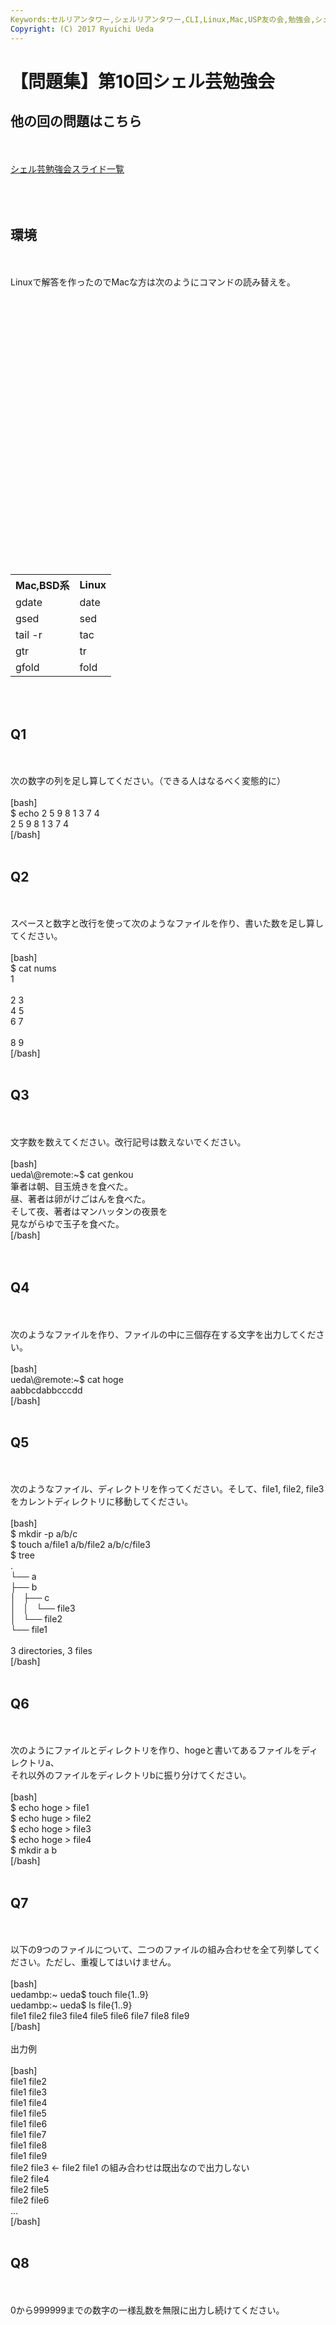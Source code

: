 ```yaml
---
Keywords:セルリアンタワー,シェルリアンタワー,CLI,Linux,Mac,USP友の会,勉強会,シェル芸,シェル芸勉強会
Copyright: (C) 2017 Ryuichi Ueda
---
```


# <!--:ja-->【問題集】第10回シェル芸勉強会<!--:-->
<!--:ja--><h2>他の回の問題はこちら</h2><br />
<br />
<a href="http://blog.ueda.asia/?page_id=684">シェル芸勉強会スライド一覧</a><br />
<br />
<!--:--><!--more--><!--:ja--><br />
<br />
<h2>環境</h2><br />
<br />
Linuxで解答を作ったのでMacな方は次のようにコマンドの読み替えを。<br />
<br />
<table><br />
 <tr><br />
 <th>Mac,BSD系</th><br />
 <th>Linux</th><br />
 </tr><br />
 <tr><br />
 <td>gdate</td><br />
 <td>date</td><br />
 </tr><br />
 <tr><br />
 <td>gsed</td><br />
 <td>sed</td><br />
 </tr><br />
 <tr><br />
 <td>tail -r</td><br />
 <td>tac</td><br />
 </tr><br />
 <tr><br />
 <td>gtr</td><br />
 <td>tr</td><br />
 </tr><br />
 <tr><br />
 <td>gfold</td><br />
 <td>fold</td><br />
 </tr><br />
</table><br />
<br />
<h2>Q1</h2><br />
<br />
次の数字の列を足し算してください。（できる人はなるべく変態的に）<br />
<br />
[bash]<br />
$ echo 2 5 9 8 1 3 7 4<br />
2 5 9 8 1 3 7 4<br />
[/bash]<br />
<br />
<h2>Q2</h2><br />
<br />
スペースと数字と改行を使って次のようなファイルを作り、書いた数を足し算してください。<br />
<br />
[bash]<br />
$ cat nums <br />
 1<br />
<br />
2 3 <br />
 4 5<br />
 6 7<br />
<br />
8 9<br />
[/bash]<br />
<br />
<h2>Q3</h2><br />
<br />
文字数を数えてください。改行記号は数えないでください。<br />
<br />
[bash]<br />
ueda\@remote:~$ cat genkou<br />
筆者は朝、目玉焼きを食べた。<br />
昼、著者は卵がけごはんを食べた。<br />
そして夜、著者はマンハッタンの夜景を<br />
見ながらゆで玉子を食べた。<br />
[/bash]<br />
<br />
<br />
<h2>Q4</h2><br />
<br />
次のようなファイルを作り、ファイルの中に三個存在する文字を出力してください。<br />
<br />
[bash]<br />
ueda\@remote:~$ cat hoge<br />
aabbcdabbcccdd<br />
[/bash]<br />
<br />
<h2>Q5</h2><br />
<br />
次のようなファイル、ディレクトリを作ってください。そして、file1, file2, file3をカレントディレクトリに移動してください。<br />
<br />
[bash]<br />
$ mkdir -p a/b/c<br />
$ touch a/file1 a/b/file2 a/b/c/file3<br />
$ tree<br />
.<br />
└── a<br />
 ├── b<br />
 │   ├── c<br />
 │   │   └── file3<br />
 │   └── file2<br />
 └── file1<br />
<br />
3 directories, 3 files<br />
[/bash]<br />
<br />
<h2>Q6</h2><br />
<br />
次のようにファイルとディレクトリを作り、hogeと書いてあるファイルをディレクトリa、<br />
それ以外のファイルをディレクトリbに振り分けてください。<br />
<br />
[bash]<br />
$ echo hoge &gt; file1<br />
$ echo huge &gt; file2<br />
$ echo hoge &gt; file3<br />
$ echo hoge &gt; file4<br />
$ mkdir a b<br />
[/bash]<br />
<br />
<h2>Q7</h2><br />
<br />
以下の9つのファイルについて、二つのファイルの組み合わせを全て列挙してください。ただし、重複してはいけません。<br />
<br />
[bash]<br />
uedambp:~ ueda$ touch file{1..9}<br />
uedambp:~ ueda$ ls file{1..9}<br />
file1 file2 file3 file4 file5 file6 file7 file8 file9<br />
[/bash]<br />
<br />
出力例<br />
<br />
[bash]<br />
file1 file2<br />
file1 file3<br />
file1 file4<br />
file1 file5<br />
file1 file6<br />
file1 file7<br />
file1 file8<br />
file1 file9<br />
file2 file3 &lt;- file2 file1 の組み合わせは既出なので出力しない<br />
file2 file4<br />
file2 file5<br />
file2 file6<br />
...<br />
[/bash]<br />
<br />
<h2>Q8</h2><br />
<br />
0から999999までの数字の一様乱数を無限に出力し続けてください。<br />
<br />
<!--:-->
